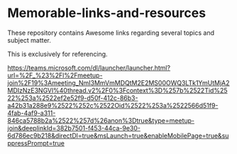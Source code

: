 # Memorable-links-and-resources
These repository contains Awesome links regarding several topics and subject matter.

This is exclusively for referencing.


https://teams.microsoft.com/dl/launcher/launcher.html?url=%2F_%23%2Fl%2Fmeetup-join%2F19%3Ameeting_NmI3MmVmMDQtM2E2MS00OWQ3LTk1YmUtMjA2MDIzNzE3NGVl%40thread.v2%2F0%3Fcontext%3D%257b%2522Tid%2522%253a%2522ef2e52f9-d50f-412c-86b3-a42b31a288e9%2522%252c%2522Oid%2522%253a%2522566d51f9-4fab-4af9-a311-846ca5788b2a%2522%257d%26anon%3Dtrue&type=meetup-join&deeplinkId=382b7501-f453-44ca-9e30-6d786ec9b218&directDl=true&msLaunch=true&enableMobilePage=true&suppressPrompt=true
